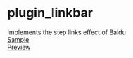 # plugin_linkbar

Implements the step links effect of Baidu  
[Sample](http://jingyan.baidu.com/article/b7001fe17557940e7282dde0.html)  
[Preview](http://htmlpreview.github.io/?https://github.com/hhhyaaon/plugin_linkbar/blob/master/demo.html)

